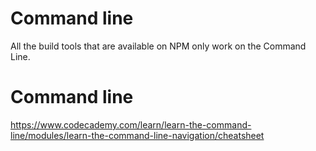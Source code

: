 # Command line

All the build tools that are available on NPM only work on the Command Line.

# Command line
https://www.codecademy.com/learn/learn-the-command-line/modules/learn-the-command-line-navigation/cheatsheet